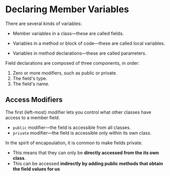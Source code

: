 # Declaring Member Variables

There are several kinds of variables:

- Member variables in a class—these are called fields.

- Variables in a method or block of code—these are called local variables. 
- Variables in method declarations—these are called parameters.

Field declarations are composed of three components, in order:

1. Zero or more modifiers, such as public or private.
2. The field's type.
3. The field's name.

## Access Modifiers

The first (left-most) modifier lets you control what other classes have access to a member field.

- `public` modifier—the field is accessible from all classes. 
- `private` modifier—the field is accessible only within its own class.

In the spirit of encapsulation, it is common to make fields private.

- This means that they can only be **directly accessed from the its own class**.
- This can be accessed **indirectly by adding public methods that obtain the field values for us**

